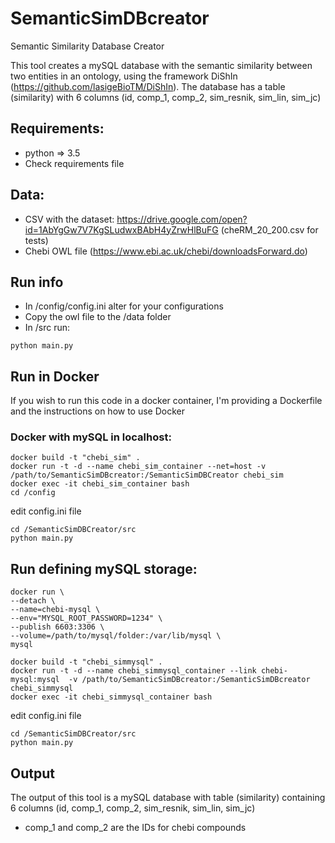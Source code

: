 # SemanticSimDBcreator
Semantic Similarity Database Creator 

This tool creates a mySQL database with the semantic similarity between two entities in an ontology, using the framework DiShIn (https://github.com/lasigeBioTM/DiShIn).
The database has a table (similarity) with 6 columns (id, comp_1, comp_2, sim_resnik, sim_lin, sim_jc)

## Requirements:
* python => 3.5
* Check requirements file

## Data:
* CSV with the dataset: https://drive.google.com/open?id=1AbYgGw7V7KgSLudwxBAbH4yZrwHlBuFG (cheRM_20_200.csv for tests)
* Chebi OWL file (https://www.ebi.ac.uk/chebi/downloadsForward.do)


## Run info
* In /config/config.ini alter for your configurations
* Copy the owl file to the /data folder
* In /src run: 

```
python main.py
```


## Run in Docker
If you wish to run this code in a docker container, I'm providing a Dockerfile and the instructions on how to use Docker


### Docker with mySQL in localhost:

```
docker build -t "chebi_sim" .
docker run -t -d --name chebi_sim_container --net=host -v /path/to/SemanticSimDBcreator:/SemanticSimDBCreator chebi_sim
docker exec -it chebi_sim_container bash
cd /config 
```
edit config.ini file
```
cd /SemanticSimDBCreator/src
python main.py
```

## Run defining mySQL storage:

```
docker run \
--detach \
--name=chebi-mysql \
--env="MYSQL_ROOT_PASSWORD=1234" \
--publish 6603:3306 \
--volume=/path/to/mysql/folder:/var/lib/mysql \
mysql

docker build -t "chebi_simmysql" .
docker run -t -d --name chebi_simmysql_container --link chebi-mysql:mysql  -v /path/to/SemanticSimDBcreator:/SemanticSimDBcreator chebi_simmysql
docker exec -it chebi_simmysql_container bash

```
edit config.ini file
```
cd /SemanticSimDBCreator/src
python main.py
```


## Output
The output of this tool is a mySQL database with table (similarity) containing 6 columns (id, comp_1, comp_2, sim_resnik, sim_lin, sim_jc)

- comp_1 and comp_2 are the IDs for chebi compounds
